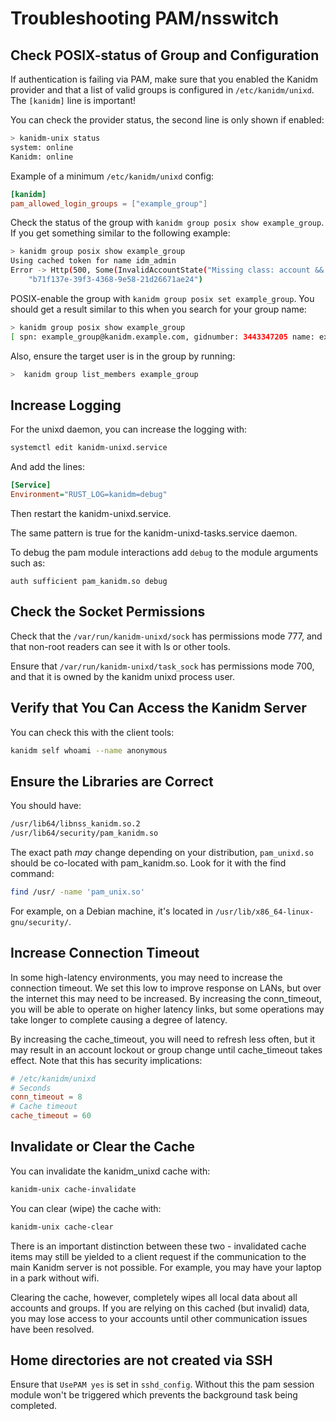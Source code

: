 # Troubleshooting PAM/nsswitch

## Check POSIX-status of Group and Configuration

If authentication is failing via PAM, make sure that you enabled the Kanidm provider and that
a list of valid groups is configured in `/etc/kanidm/unixd`. The `[kanidm]` line is important!

You can check the provider status, the second line is only shown if enabled:

```bash
> kanidm-unix status
system: online
Kanidm: online
```

Example of a minimum `/etc/kanidm/unixd` config:

```toml
[kanidm]
pam_allowed_login_groups = ["example_group"]
```

Check the status of the group with `kanidm group posix show example_group`. If you get something similar to the
following example:

```bash
> kanidm group posix show example_group
Using cached token for name idm_admin
Error -> Http(500, Some(InvalidAccountState("Missing class: account && posixaccount OR group && posixgroup")),
    "b71f137e-39f3-4368-9e58-21d26671ae24")
```

POSIX-enable the group with `kanidm group posix set example_group`. You should get a result similar to this when you
search for your group name:

```bash
> kanidm group posix show example_group
[ spn: example_group@kanidm.example.com, gidnumber: 3443347205 name: example_group, uuid: b71f137e-39f3-4368-9e58-21d26671ae24 ]
```

Also, ensure the target user is in the group by running:

```bash
>  kanidm group list_members example_group
```

## Increase Logging

For the unixd daemon, you can increase the logging with:

```bash
systemctl edit kanidm-unixd.service
```

And add the lines:

```ini
[Service]
Environment="RUST_LOG=kanidm=debug"
```

Then restart the kanidm-unixd.service.

The same pattern is true for the kanidm-unixd-tasks.service daemon.

To debug the pam module interactions add `debug` to the module arguments such as:

```text
auth sufficient pam_kanidm.so debug
```

## Check the Socket Permissions

Check that the `/var/run/kanidm-unixd/sock` has permissions mode 777, and that non-root readers can see it with ls or
other tools.

Ensure that `/var/run/kanidm-unixd/task_sock` has permissions mode 700, and that it is owned by the kanidm unixd process
user.

## Verify that You Can Access the Kanidm Server

You can check this with the client tools:

```bash
kanidm self whoami --name anonymous
```

## Ensure the Libraries are Correct

You should have:

```bash
/usr/lib64/libnss_kanidm.so.2
/usr/lib64/security/pam_kanidm.so
```

The exact path _may_ change depending on your distribution, `pam_unixd.so` should be co-located with pam_kanidm.so. Look
for it with the find command:

```bash
find /usr/ -name 'pam_unix.so'
```

For example, on a Debian machine, it's located in `/usr/lib/x86_64-linux-gnu/security/`.

## Increase Connection Timeout

In some high-latency environments, you may need to increase the connection timeout. We set this low to improve response
on LANs, but over the internet this may need to be increased. By increasing the conn_timeout, you will be able to
operate on higher latency links, but some operations may take longer to complete causing a degree of latency.

By increasing the cache_timeout, you will need to refresh less often, but it may result in an account lockout or group
change until cache_timeout takes effect. Note that this has security implications:

```toml
# /etc/kanidm/unixd
# Seconds
conn_timeout = 8
# Cache timeout
cache_timeout = 60
```

## Invalidate or Clear the Cache

You can invalidate the kanidm_unixd cache with:

```bash
kanidm-unix cache-invalidate
```

You can clear (wipe) the cache with:

```bash
kanidm-unix cache-clear
```

There is an important distinction between these two - invalidated cache items may still be yielded to a client request
if the communication to the main Kanidm server is not possible. For example, you may have your laptop in a park without
wifi.

Clearing the cache, however, completely wipes all local data about all accounts and groups. If you are relying on this
cached (but invalid) data, you may lose access to your accounts until other communication issues have been resolved.

## Home directories are not created via SSH

Ensure that `UsePAM yes` is set in `sshd_config`. Without this the pam session module won't be triggered which prevents
the background task being completed.
